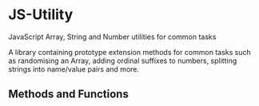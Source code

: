JS-Utility
==========

JavaScript Array, String and Number utilities for common tasks

A library containing prototype extension methods for common tasks such as randomising an Array,
adding ordinal suffixes to numbers, splitting strings into name/value pairs and more.

Methods and Functions
---

